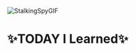  ![StalkingSpyGIF](https://user-images.githubusercontent.com/108647861/177513676-80da7206-962e-41ec-90e1-34cf0ab0a8df.gif)
# ✨TODAY I Learned✨


